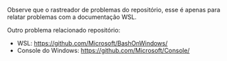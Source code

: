 Observe que o rastreador de problemas do repositório, esse é apenas para relatar problemas com a documentação WSL.

Outro problema relacionado repositório:

* WSL: https://github.com/Microsoft/BashOnWindows/
* Console do Windows: https://github.com/Microsoft/Console/
